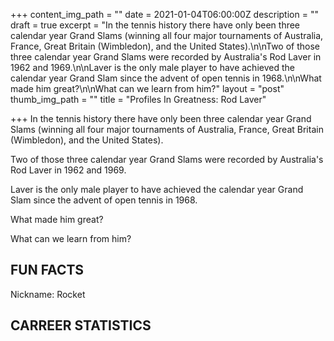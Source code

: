 +++
content_img_path = ""
date = 2021-01-04T06:00:00Z
description = ""
draft = true
excerpt = "In the tennis history there have only been three calendar year Grand Slams (winning all four major tournaments of Australia, France, Great Britain (Wimbledon), and the United States).\n\nTwo of those three calendar year Grand Slams were recorded by Australia's Rod Laver in 1962 and 1969.\n\nLaver is the only male player to have achieved the calendar year Grand Slam since the advent of open tennis in 1968.\n\nWhat made him great?\n\nWhat can we learn from him?"
layout = "post"
thumb_img_path = ""
title = "Profiles In Greatness: Rod Laver"

+++
In the tennis history there have only been three calendar year Grand Slams (winning all four major tournaments of Australia, France, Great Britain (Wimbledon), and the United States).

Two of those three calendar year Grand Slams were recorded by Australia's Rod Laver in 1962 and 1969.

Laver is the only male player to have achieved the calendar year Grand Slam since the advent of open tennis in 1968.

What made him great?

What can we learn from him?

## FUN FACTS

Nickname: Rocket

## CARREER STATISTICS